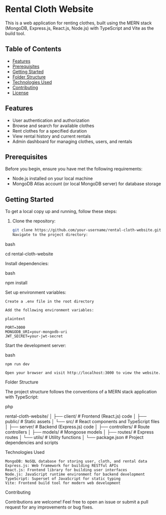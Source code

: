 # Rental Cloth Website

This is a web application for renting clothes, built using the MERN stack (MongoDB, Express.js, React.js, Node.js) with TypeScript and Vite as the build tool.

## Table of Contents

- [Features](#features)
- [Prerequisites](#prerequisites)
- [Getting Started](#getting-started)
- [Folder Structure](#folder-structure)
- [Technologies Used](#technologies-used)
- [Contributing](#contributing)
- [License](#license)

## Features

- User authentication and authorization
- Browse and search for available clothes
- Rent clothes for a specified duration
- View rental history and current rentals
- Admin dashboard for managing clothes, users, and rentals

## Prerequisites

Before you begin, ensure you have met the following requirements:

- Node.js installed on your local machine
- MongoDB Atlas account (or local MongoDB server) for database storage

## Getting Started

To get a local copy up and running, follow these steps:

1. Clone the repository:

   ```bash
   git clone https://github.com/your-username/rental-cloth-website.git
   Navigate to the project directory:

bash

cd rental-cloth-website

Install dependencies:

bash

npm install

Set up environment variables:

    Create a .env file in the root directory

    Add the following environment variables:

    plaintext

    PORT=3000
    MONGODB_URI=your-mongodb-uri
    JWT_SECRET=your-jwt-secret

Start the development server:

bash

    npm run dev

    Open your browser and visit http://localhost:3000 to view the website.

Folder Structure

The project structure follows the conventions of a MERN stack application with TypeScript:

php

rental-cloth-website/
│
├── client/             # Frontend (React.js) code
│   ├── public/         # Static assets
│   └── src/            # React components and TypeScript files
│
├── server/             # Backend (Express.js) code
│   ├── controllers/    # Route controllers
│   ├── models/         # Mongoose models
│   ├── routes/         # Express routes
│   └── utils/          # Utility functions
│
└── package.json        # Project dependencies and scripts

Technologies Used

    MongoDB: NoSQL database for storing user, cloth, and rental data
    Express.js: Web framework for building RESTful APIs
    React.js: Frontend library for building user interfaces
    Node.js: JavaScript runtime environment for backend development
    TypeScript: Superset of JavaScript for static typing
    Vite: Frontend build tool for modern web development

Contributing

Contributions are welcome! Feel free to open an issue or submit a pull request for any improvements or bug fixes.
